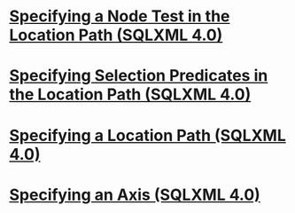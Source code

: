 # [Specifying a Node Test in the Location Path (SQLXML 4.0)](specifying-a-node-test-in-the-location-path-sqlxml-4-0.md)
# [Specifying Selection Predicates in the Location Path (SQLXML 4.0)](specifying-selection-predicates-in-the-location-path-sqlxml-4-0.md)
# [Specifying a Location Path (SQLXML 4.0)](specifying-a-location-path-sqlxml-4-0.md)
# [Specifying an Axis (SQLXML 4.0)](specifying-an-axis-sqlxml-4-0.md)
